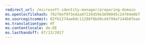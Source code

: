 ```yaml
---
redirect_url: /microsoft-identity-manager/preparing-domain
ms.openlocfilehash: 70276ef9f3edaa87226d59e3699045c24704e0bf
ms.sourcegitcommit: 02fb1274ae0dc11288f8bd9cd4799af144b8feae
ms.translationtype: HT
ms.contentlocale: de-DE
ms.lasthandoff: 07/13/2017
---
```

